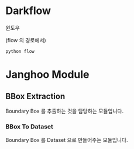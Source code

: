 # Darkflow

윈도우

(flow 의 경로에서)

```
python flow  
```



# Janghoo Module

## BBox Extraction

Boundary Box 를 추출하는 것을 담당하는 모듈입니다.

### BBox To Dataset

Boundary Box 를 Dataset 으로 만들어주는 모듈입니다.

